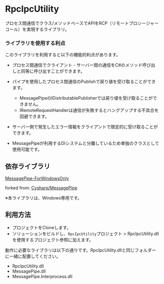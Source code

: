 # RpcIpcUtility

プロセス間通信でクラス/メソッドベースでAPIをRCP（リモートプロシージャーコール）を実現するライブラリ。





### ライブラリを使用する利点

このライブラリを利用すると以下の機能的利点があります。

* プロセス間通信でクライアント - サーバー間の通信をC#のメソッド呼び出しと同等に呼び出すことができます。

* パイプを使用したプロセス間通信のPublishで戻り値を受け取ることができます。
  * MessagePipeのIDistributablePublisherでは戻り値を受け取ることができません。
  * IRemoteRequestHandlerは通信が失敗するとハングアップする不具合を回避できます。
* サーバー側で発生したエラー情報をクライアントで限定的に受け取ることができます。
* MessagePipeが利用するDIシステムと分離しているため単独のクラスとして使用可能です。



## 依存ライブラリ

[MessagePipe-ForWindowsOnly](https://github.com/Taka414/MessagePipe-ForWindowsOnly)

forked from: [Cysharp/MessagePipe](https://github.com/Cysharp/MessagePipe)



※本ライブラリは、Windows専用です。



## 利用方法

- プロジェクトをCloneします。
- ソリューションをビルドし、`RpcIpcUtility`プロジェクト > RpcIpcUtility.dll を使用するプロジェクト参照に加えます。



動作に必要なライブラリは以下の通りです。RpcIpcUtility.dllと同じフォルダーに一緒に配置してください。

* RpcIpcUtility.dll
* MessagePipe.dll
* MessagePipe.Interprocess.dll



